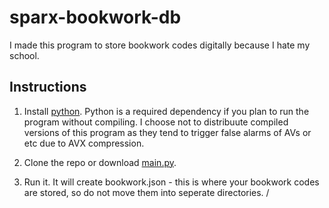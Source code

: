 # sparx-bookwork-db
I made this program to store bookwork codes digitally because I hate my school.

## Instructions

1. Install [python](https://www.python.org/downloads/).
    Python is a required dependency if you plan to run the program without compiling. I choose not to distribuute compiled versions of this program as they tend to           trigger false alarms of AVs or etc due to AVX compression.

2. Clone the repo or download [main.py](https://github.com/theSm1th/sparx-bookwork-db/releases/download/v1.0.0/main.py).
3. Run it. It will create bookwork.json - this is where your bookwork codes are stored, so do not move them into seperate directories. /

